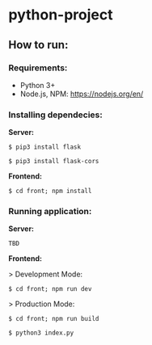# python-project

## How to run:
### Requirements:
 - Python 3+
 - Node.js, NPM: https://nodejs.org/en/
 
### Installing dependecies:

**Server:**

```$ pip3 install flask```

```$ pip3 install flask-cors```

**Frontend:**

```$ cd front; npm install```

### Running application:

**Server:**

```TBD```

**Frontend:**

\> Development Mode:

```$ cd front; npm run dev```

\> Production Mode:

```$ cd front; npm run build```

```$ python3 index.py```
